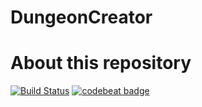 # DungeonCreator

# About this repository 

[![Build Status](https://travis-ci.com/AscendingGames/DungeonCreator.svg?branch=development)](https://travis-ci.com/AscendingGames/DungeonCreator)
[![codebeat badge](https://codebeat.co/badges/f2732dc3-83e9-4be3-af25-5503e31e5f4d)](https://codebeat.co/projects/github-com-ascendinggames-dungeoncreator-development)
